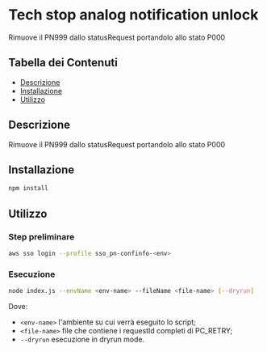 # Tech stop analog notification unlock

Rimuove il PN999 dallo statusRequest portandolo allo stato P000

## Tabella dei Contenuti

- [Descrizione](#descrizione)
- [Installazione](#installazione)
- [Utilizzo](#utilizzo)

## Descrizione
Rimuove il PN999 dallo statusRequest portandolo allo stato P000

## Installazione

```bash
npm install
```

## Utilizzo
### Step preliminare

```bash
aws sso login --profile sso_pn-confinfo-<env>
```

### Esecuzione
```bash
node index.js --envName <env-name> --fileName <file-name> [--dryrun]
```
Dove:
- `<env-name>` l'ambiente su cui verrà eseguito lo script;
- `<file-name>` file che contiene i requestId completi di PC_RETRY;
- `--dryrun` esecuzione in dryrun mode.

